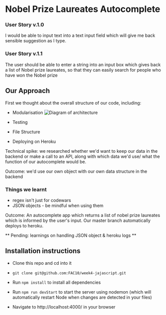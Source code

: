 # Nobel Prize Laureates Autocomplete

### User Story v.1.0 ###
I would be able to input text into a text input field which will give me back sensible suggestion as I type.

### User Story v.1.1 ###
The user should be able to enter a string into an input box which gives back a list of Nobel prize laureates, so that they can easily search for people who have won the Nobel prize

## Our Approach
  First we thought about the overall structure of our code, including:

  * Modularisation
  ![Diagram of architecture](public/assets/architecture-diagram.png)

  * Testing
  * File Structure
  * Deploying on Heroku


Technical spike: we researched whether we'd want to keep our data in the backend or make a call to an API, along with which data we'd use/ what the function of our autocomplete would be.

Outcome: we'd use our own object with our own data structure in the backend

### Things we learnt
  * regex isn't just for codewars
  * JSON objects - be mindful when using them

Outcome:
An autocomplete app which returns a list of nobel prize laureates which is informed by the user's input. Our master branch automatically deploys to heroku.


** Pending: learnings on handling JSON object & heroku logs **

## Installation instructions

 - Clone this repo and cd into it

 - `git clone git@github.com:FAC10/week4-jajascript.git`

 - Run `npm install` to install all dependencies

 - Run `npm run devStart` to start the server using nodemon (which will automatically restart Node when changes are detected in your files)

 - Navigate to http://localhost:4000/ in your browser
